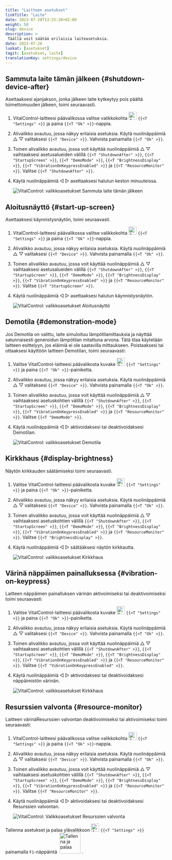 ```yaml
---
title: "Laitteen asetukset"
linkTitle: "Laite"
date: 2023-07-28T13:25:28+02:00
weight: 50
slug: device
description: >
 Täällä voit säätää erilaisia laiteasetuksia.
date: 2023-07-26
luokat: [asetukset]
tagit: [asetukset, laite]
translationKey: settings/device
---
```

## Sammuta laite tämän jälkeen {#shutdown-device-after}
Asettaaksesi ajanjakson, jonka jälkeen laite kytkeytyy pois päältä toimettomuuden jälkeen, toimi seuraavasti.

1. VitalControl-laitteesi päävalikossa valitse valikkokohta <img src="/icons/gear.svg" width="25" align="bottom" alt="Asetukset" /> `{{<T "Settings" >}}` ja paina `{{<T "Ok" >}}`-nappia.

2. Alivalikko avautuu, jossa näkyy erilaisia asetuksia. Käytä nuolinäppäimiä △ ▽ valitaksesi `{{<T "Device" >}}`. Vahvista painamalla `{{<T "Ok" >}}`.

3. Toinen alivalikko avautuu, jossa voit käyttää nuolinäppäimiä △ ▽ vaihtaaksesi asetusalueiden välillä `{{<T "ShutdownAfter" >}}`, `{{<T "StartupScreen" >}}`, `{{<T "DemoMode" >}}`, `{{<T "BrightnessDisplay" >}}`, `{{<T "VibrationOnKeypressEnabled" >}}` ja `{{<T "ResourceMonitor" >}}`. Valitse `{{<T "ShutdownAfter" >}}`.

4. Käytä nuolinäppäimiä ◁ ▷ asettaaksesi halutun keston minuuteissa.

    ![VitalControl: valikkoasetukset Sammuta laite tämän jälkeen](../images/shutdowndeviceafter.png "Sammuta laite tämän jälkeen")

## Aloitusnäyttö {#start-up-screen}

Asettaaksesi käynnistysnäytön, toimi seuraavasti.

1. VitalControl-laitteesi päävalikossa valitse valikkokohta <img src="/icons/gear.svg" width="25" align="bottom" alt="Asetukset" /> `{{<T "Settings" >}}` ja paina `{{<T "Ok" >}}`-nappia.

2. Alivalikko avautuu, jossa näkyy erilaisia asetuksia. Käytä nuolinäppäimiä △ ▽ valitaksesi `{{<T "Device" >}}`. Vahvista painamalla `{{<T "Ok" >}}`.

3. Toinen alivalikko avautuu, jossa voit käyttää nuolinäppäimiä △ ▽ vaihtaaksesi asetusalueiden välillä `{{<T "ShutdownAfter" >}}`, `{{<T "StartupScreen" >}}`, `{{<T "DemoMode" >}}`, `{{<T "BrightnessDisplay" >}}`, `{{<T "VibrationOnKeypressEnabled" >}}` ja `{{<T "ResourceMonitor" >}}`. Valitse `{{<T "StartupScreen" >}}`.

4. Käytä nuolinäppäimiä ◁ ▷ asettaaksesi halutun käynnistysnäytön.

    ![VitalControl: valikkoasetukset Aloitusnäyttö](../images/startupscreen.png "Aloitusnäyttö")

## Demotila {#demonstration-mode}

Jos Demotila on valittu, laite simuloituu lämpötilamittauksia ja näyttää satunnaisesti generoidun lämpötilan mitattuna arvona. Tätä tilaa käytetään laitteen esittelyyn, jos eläimiä ei ole saatavilla mittaukseen. Poistaaksesi tai ottaaksesi käyttöön laitteen Demotilan, toimi seuraavasti:

1. Valitse VitalControl-laitteesi päävalikosta kuvake <img src="/icons/gear.svg" width="25" align="bottom" alt="Settings" /> `{{<T "Settings" >}}` ja paina `{{<T "Ok" >}}`-painiketta.

2. Alivalikko avautuu, jossa näkyy erilaisia asetuksia. Käytä nuolinäppäimiä △ ▽ valitaksesi `{{<T "Device" >}}`. Vahvista painamalla `{{<T "Ok" >}}`.

3. Toinen alivalikko avautuu, jossa voit käyttää nuolinäppäimiä △ ▽ vaihtaaksesi asetuskohtien välillä `{{<T "ShutdownAfter" >}}`, `{{<T "StartupScreen" >}}`, `{{<T "DemoMode" >}}`, `{{<T "BrightnessDisplay" >}}`, `{{<T "VibrationOnKeypressEnabled" >}}` ja `{{<T "ResourceMonitor" >}}`. Valitse `{{<T "DemoMode" >}}`.

4. Käytä nuolinäppäimiä ◁ ▷ aktivoidaksesi tai deaktivoidaksesi Demotilan.

    ![VitalControl: valikkoasetukset Demotila](../images/demonstrationmode.png "Demotila")

## Kirkkhaus {#display-brightness}

Näytön kirkkauden säätämiseksi toimi seuraavasti.

1. Valitse VitalControl-laitteesi päävalikosta kuvake <img src="/icons/gear.svg" width="25" align="bottom" alt="Settings" /> `{{<T "Settings" >}}` ja paina `{{<T "Ok" >}}`-painiketta.

2. Alivalikko avautuu, jossa näkyy erilaisia asetuksia. Käytä nuolinäppäimiä △ ▽ valitaksesi `{{<T "Device" >}}`. Vahvista painamalla `{{<T "Ok" >}}`.

3. Toinen alivalikko avautuu, jossa voit käyttää nuolinäppäimiä △ ▽ vaihtaaksesi asetuskohtien välillä `{{<T "ShutdownAfter" >}}`, `{{<T "StartupScreen" >}}`, `{{<T "DemoMode" >}}`, `{{<T "BrightnessDisplay" >}}`, `{{<T "VibrationOnKeypressEnabled" >}}` ja `{{<T "ResourceMonitor" >}}`. Valitse `{{<T "BrightnessDisplay" >}}`.

4. Käytä nuolinäppäimiä ◁ ▷ säätääksesi näytön kirkkautta.

    ![VitalControl: valikkoasetukset Kirkkhaus](../images/displaybrightness.png "Kirkkhaus")

## Värinä näppäimen painalluksessa {#vibration-on-keypress}

Laitteen näppäimen painalluksen värinän aktivoimiseksi tai deaktivoimiseksi toimi seuraavasti:

1. Valitse VitalControl-laitteesi päävalikosta kuvake <img src="/icons/gear.svg" width="25" align="bottom" alt="Settings" /> `{{<T "Settings" >}}` ja paina `{{<T "Ok" >}}`-painiketta.

2. Alivalikko avautuu, jossa näkyy erilaisia asetuksia. Käytä nuolinäppäimiä △ ▽ valitaksesi `{{<T "Device" >}}`. Vahvista painamalla `{{<T "Ok" >}}`.

3. Toinen alivalikko avautuu, jossa voit käyttää nuolinäppäimiä △ ▽ vaihtaaksesi asetuskohtien välillä `{{<T "ShutdownAfter" >}}`, `{{<T "StartupScreen" >}}`, `{{<T "DemoMode" >}}`, `{{<T "BrightnessDisplay" >}}`, `{{<T "VibrationOnKeypressEnabled" >}}` ja `{{<T "ResourceMonitor" >}}`. Valitse `{{<T "VibrationOnKeypressEnabled" >}}`.

4. Käytä nuolinäppäimiä ◁ ▷ aktivoidaksesi tai deaktivoidaksesi näppäimistön värinän.

    ![VitalControl: valikkoasetukset Kirkkhaus](../images/vibrationonkeypress.png "Kirkkhaus")

## Resurssien valvonta {#resource-monitor}

Laitteen värinäResurssien valvontan deaktivoimiseksi tai aktivoimiseksi toimi seuraavasti:

1. VitalControl-laitteesi päävalikossa valitse valikkokohta <img src="/icons/gear.svg" width="25" align="bottom" alt="Asetukset" /> `{{<T "Settings" >}}` ja paina `{{<T "Ok" >}}`-nappia.

2. Alivalikko avautuu, jossa näkyy erilaisia asetuksia. Käytä nuolinäppäimiä △ ▽ valitaksesi `{{<T "Device" >}}`. Vahvista painamalla `{{<T "Ok" >}}`.

3. Toinen alivalikko avautuu, jossa voit käyttää nuolinäppäimiä △ ▽ vaihtaaksesi asetuskohtien välillä `{{<T "ShutdownAfter" >}}`, `{{<T "StartupScreen" >}}`, `{{<T "DemoMode" >}}`, `{{<T "BrightnessDisplay" >}}`, `{{<T "VibrationOnKeypressEnabled" >}}` ja `{{<T "ResourceMonitor" >}}`. Valitse `{{<T "ResourceMonitor" >}}`.

4. Käytä nuolinäppäimiä ◁ ▷ aktivoidaksesi tai deaktivoidaksesi Resurssien valvontan.

    ![VitalControl: Valikkoasetukset Resurssien valvonta](../images/resourcemonitor.png "Resurssien valvonta")

Tallenna asetukset ja palaa ylävalikkoon <img src="/icons/gear.svg" width="25" align="bottom" alt="Asetukset" /> `{{<T "Settings" >}}` painamalla `F1`-näppäintä &nbsp;<img src="/icons/footer/save_exit.svg" width="65" align="bottom" alt="Tallenna ja palaa" />&nbsp;.
